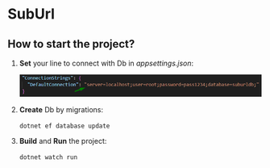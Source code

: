 # SubUrl

## How to start the project?

1. **Set** your line to connect with Db in *appsettings.json*:

    ![Alt text](ReadmeSource/set-line-connect-to-db.png)

2. **Create** Db by migrations:

    `dotnet ef database update`

3. **Build** and **Run** the project:

    `dotnet watch run`
